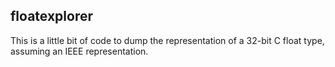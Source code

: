 ## floatexplorer

This is a little bit of code to dump the representation of a 32-bit C float type, assuming an IEEE representation.

